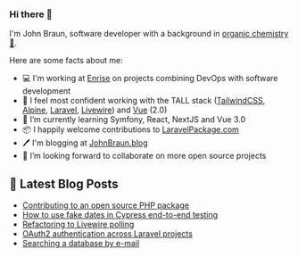 ### Hi there 👋

I'm John Braun, software developer with a background in [organic chemistry 🧪](https://johnbraun.blog/about).

Here are some facts about me:
- 💻 I'm working at [Enrise](https://enrise.com/) on projects combining DevOps with software development
- 🔭 I feel most confident working with the TALL stack ([TailwindCSS](https://tailwindcss.com/), [Alpine](https://github.com/alpinejs/alpine/), [Laravel](https://laravel.com/), [Livewire](https://laravel-livewire.com/)) and [Vue](https://vuejs.org/) (2.0)
- 🌱 I’m currently learning Symfony, React, NextJS and Vue 3.0
- 📦 I happily welcome contributions to [LaravelPackage.com](https://github.com/Jhnbrn90/LaravelPackage.com)
- 🖊️ I'm blogging at [JohnBraun.blog](https://johnbraun.blog)
- 👯 I’m looking forward to collaborate on more open source projects

## 📩 Latest Blog Posts
<!-- BLOG-POST-LIST:START -->
- [Contributing to an open source PHP package](https://johnbraun.blog/posts/contributing-to-a-PHP-package)
- [How to use fake dates in Cypress end-to-end testing](https://johnbraun.blog/posts/fake-dates-in-end-to-end-browser-tests)
- [Refactoring to Livewire polling](https://johnbraun.blog/posts/refactoring-to-livewire-polling)
- [OAuth2 authentication across Laravel projects](https://johnbraun.blog/posts/oauth2-authentication-across-laravel-projects)
- [Searching a database by e-mail](https://johnbraun.blog/posts/search-database-by-email)
<!-- BLOG-POST-LIST:END -->
